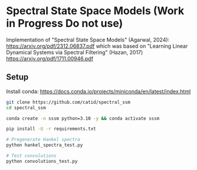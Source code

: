 # Spectral State Space Models (Work in Progress Do not use)

Implementation of "Spectral State Space Models" (Agarwal, 2024): https://arxiv.org/pdf/2312.06837.pdf which was based on "Learning Linear Dynamical Systems via Spectral Filtering" (Hazan, 2017) https://arxiv.org/pdf/1711.00946.pdf

## Setup

Install conda: https://docs.conda.io/projects/miniconda/en/latest/index.html

```bash
git clone https://github.com/catid/spectral_ssm
cd spectral_ssm

conda create -n sssm python=3.10 -y && conda activate sssm

pip install -U -r requirements.txt

# Pregenerate Hankel spectra
python hankel_spectra_test.py

# Test convolutions
python convolutions_test.py
```
